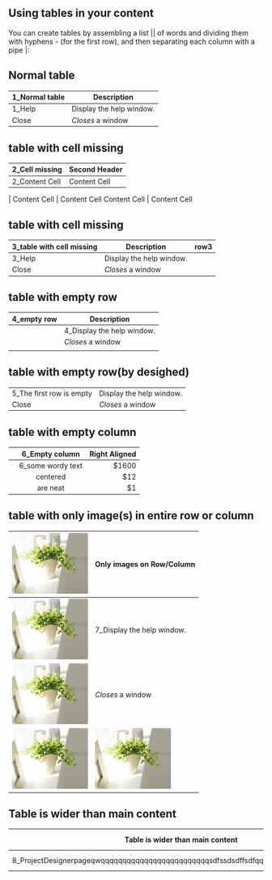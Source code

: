 


Using tables in your content
---
You can create tables by assembling a list || of words and dividing them with hyphens - (for the first row), and then separating each column with a pipe |:

## Normal table
| 1_Normal table | Description          |
| ------------- | ----------- |
| 1_Help      | Display the help window.|
| Close     | _Closes_ a window     |


## table with cell missing
2_Cell missing  | Second Header
------------- | -------------
2_Content Cell  | Content Cell
  | 
Content Cell  | Content Cell
Content Cell  | Content Cell


## table with cell missing
| 3_table with cell missing | Description          |row3|
| ------------- | ----------- |---------|
| 3_Help      | Display the help window.|
| Close     | _Closes_ a window     |

## table with empty row

| 4_empty row | Description          |
| ------------- | ----------- |
|      | 4_Display the help window.|
|      | _Closes_ a window     |
|      |    |

## table with empty row(by desighed)

|  |           |
| ------------- | ----------- |
| 5_The first row is empty      | Display the help window.|
| Close     | _Closes_ a window     |


## table with empty column

|   | 6_Empty column  | Right Aligned |
| :------------ |:---------------:| -----:|
|       | 6_some wordy text | $1600 |
|       | centered        |   $12 |
|  | are neat        |    $1 |

## table with only image(s) in entire row or column

| ![smile](Images\flower.jpg) | Only images on Row/Column |
| ------------- | ----------- |
| ![smile](Images\flower.jpg)  | 7_Display the help window. |
| ![smile](Images\flower.jpg)  | _Closes_ a window        |
| ![smile](Images\flower.jpg)    | ![smile](Images\flower.jpg)   |



## Table is wider than main content
|Table is wider than main content|Related links|Description|
|---------------------|-------------|-----------|
|8_ProjectDesignerpageqwqqqqqqqqqqqqqqqqqqqqqqqqqsdfssdsdffsdfqqqqqqqqqqqqqqqqqqqqqq|Related links|Description|

